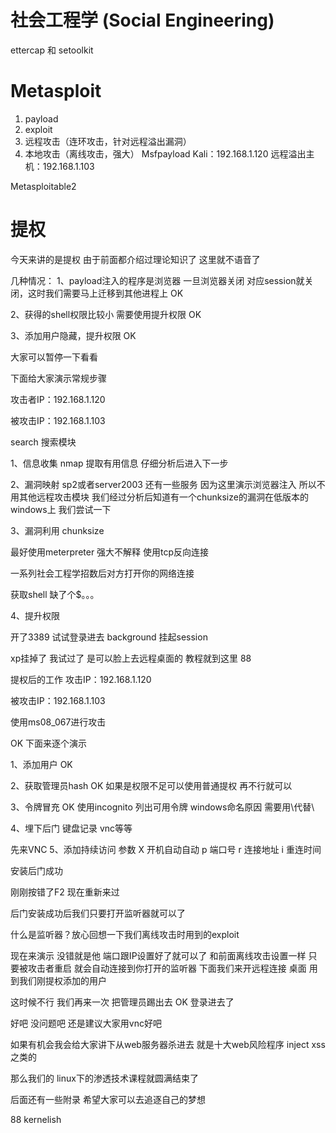 # 社会工程学 (Social Engineering)
ettercap 和 setoolkit

# Metasploit
1. payload
2. exploit
3. 远程攻击（连环攻击，针对远程溢出漏洞）
4. 本地攻击（离线攻击，强大）
Msfpayload
Kali：192.168.1.120
远程溢出主机：192.168.1.103

Metasploitable2

# 提权

今天来讲的是提权 由于前面都介绍过理论知识了 这里就不语音了

几种情况：
1、payload注入的程序是浏览器 一旦浏览器关闭 对应session就关闭，这时我们需要马上迁移到其他进程上 OK

2、获得的shell权限比较小 需要使用提升权限 OK

3、添加用户隐藏，提升权限 OK

大家可以暂停一下看看

下面给大家演示常规步骤

攻击者IP：192.168.1.120

被攻击IP：192.168.1.103

search 搜索模块

1、信息收集 nmap 提取有用信息 仔细分析后进入下一步

2、漏洞映射 sp2或者server2003 还有一些服务 因为这里演示浏览器注入 所以不用其他远程攻击模块 我们经过分析后知道有一个chunksize的漏洞在低版本的windows上 我们尝试一下

3、漏洞利用 chunksize

最好使用meterpreter 强大不解释 使用tcp反向连接

一系列社会工程学招数后对方打开你的网络连接

获取shell 缺了个$。。。

4、提升权限

开了3389 试试登录进去 background 挂起session

xp挂掉了 我试过了 是可以脸上去远程桌面的 教程就到这里 88

提权后的工作
攻击IP：192.168.1.120

被攻击IP：192.168.1.103

使用ms08_067进行攻击

OK 下面来逐个演示

1、添加用户 OK

2、获取管理员hash OK 如果是权限不足可以使用普通提权 再不行就可以

3、令牌冒充 OK
使用incognito
列出可用令牌
windows命名原因 需要用\\代替\

4、埋下后门 键盘记录 vnc等等

先来VNC
5、添加持续访问
参数
X 开机自动自动
p 端口号
r 连接地址
i 重连时间

安装后门成功

刚刚按错了F2
现在重新来过

后门安装成功后我们只要打开监听器就可以了

什么是监听器？放心回想一下我们离线攻击时用到的exploit

现在来演示 没错就是他 端口跟IP设置好了就可以了 和前面离线攻击设置一样 只要被攻击者重启 就会自动连接到你打开的监听器 下面我们来开远程连接 桌面 用到我们刚提权添加的用户

这时候不行 我们再来一次 把管理员踢出去 OK 登录进去了

好吧 没问题吧 还是建议大家用vnc好吧

如果有机会我会给大家讲下从web服务器杀进去 就是十大web风险程序 inject xss 之类的

那么我们的	linux下的渗透技术课程就圆满结束了

后面还有一些附录 希望大家可以去追逐自己的梦想

88 kernelish
